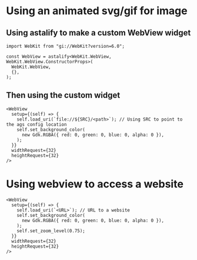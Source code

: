 # Using an animated svg/gif for image

## Using astalify to make a custom WebView widget

```tsx
import WebKit from "gi://WebKit?version=6.0";

const WebView = astalify<WebKit.WebView, WebKit.WebView.ConstructorProps>(
  WebKit.WebView,
  {},
);
```

## Then using the custom widget

```tsx
<WebView
  setup={(self) => {
    self.load_uri(`file://${SRC}/<path>`); // Using SRC to point to the ags config location
    self.set_background_color(
      new Gdk.RGBA({ red: 0, green: 0, blue: 0, alpha: 0 }),
    );
  }}
  widthRequest={32}
  heightRequest={32}
/>
```

# Using webview to access a website

```tsx
<WebView
  setup={(self) => {
    self.load_uri(`<URL>`); // URL to a website
    self.set_background_color(
      new Gdk.RGBA({ red: 0, green: 0, blue: 0, alpha: 0 }),
    );
    self.set_zoom_level(0.75);
  }}
  widthRequest={32}
  heightRequest={32}
/>
````

